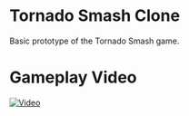 # Tornado Smash Clone
Basic prototype of the Tornado Smash game.
# Gameplay Video
[![Video](https://img.youtube.com/vi/feaL-z87-Wk/0.jpg)](https://www.youtube.com/watch?v=feaL-z87-Wk)
